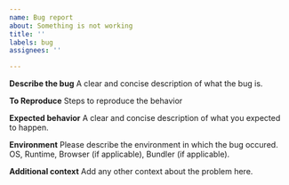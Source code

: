 ```yaml
---
name: Bug report
about: Something is not working
title: ''
labels: bug
assignees: ''

---
```


**Describe the bug**
A clear and concise description of what the bug is.

**To Reproduce**
Steps to reproduce the behavior

**Expected behavior**
A clear and concise description of what you expected to happen.

**Environment**
Please describe the environment in which the bug occured. OS, Runtime, Browser (if applicable), Bundler (if applicable).

**Additional context**
Add any other context about the problem here.
